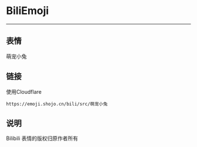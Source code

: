 # BiliEmoji
---
## 表情
萌宠小兔
## 链接
使用Cloudflare
```
https://emoji.shojo.cn/bili/src/萌宠小兔
```
## 说明
Bilibili 表情的版权归原作者所有
